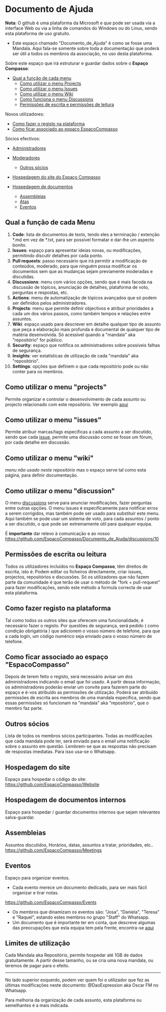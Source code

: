 # Documento de Ajuda

**Nota**: O github é uma plataforma da Microsoft e que pode ser usada via a interface Web ou via a linha de comandos do Windows ou do Linux, sendo esta plataforma de uso gratuito. 

- Este espaço chamado "Documento_de_Ajuda" é como se fosse uma Mandala. Aqui fala-se somente sobre toda a documentação que poderá ser útil a todos os membros da associação, no uso desta plataforma.

Sobre este espaço que irá estruturar e guardar dados sobre o **Espaço Compasso**: 

- [Qual a função de cada menu](#qual-a-função-de-cada-menu)
  - [Como utilizar o menu Projects](#como-utilizar-o-menu-Projects)
  - [Como utilizar o menu Issues](#como-utilizar-o-menu-projects)
  - [Como utilizar o menu Wiki](#como-utilizar-o-menu-wiki)
  - [Como funciona o menu Discussions](#como-utilizar-o-menu-discussion)
  - [Permissões de escrita e permissões de leitura](#permissões-de-escrita-ou-leitura)

Novos utilizadores: 

- [Como fazer o registo na plataforma](#como-fazer-registo-na-plataforma)
- [Como ficar associado ao espaço EspacoCompasso](#como-ficar-associado-ao-espaço-espacocompasso)

Sócios efectivos: 

- [Administradores](#administradores)
- [Moderadores](#moderadores)
  - [Outros sócios](#outros-sócios)

- [Hospedagem do site do Espaço Compasso](#hospedagem-do-site)
- [Hospedagem de documentos](#hospedagem-de-documentos-internos)
  - [Assembleias](#assembleias)
  - [Atas](#atas)
  - [Eventos](#eventos)

## Qual a função de cada Menu

1. **Code**: lista de documentos de texto, tendo eles a terminação / extenção *.md em vez de *.txt, para ser possível formatar e dar-lhe um aspecto bonito.
2. **Issues**: espaço para apresentar ideias novas, ou modificações, permitindo discutir detalhes por cada ponto.
3. **Pull requests**: passo necessário que irá permitir a modificação de conteúdos, moderado, para que ninguém possa modificar os documentos sem que as mudanças sejam previamente moderadas e discutidas.
4. **Discussions**: menu com vários opções, sendo que é mais facoda na discussão de tópicos, anunciação de detalhes, plataforma de voto, perguntas e respostas, etc. 
5. **Actions**: menu de automatização de tópicos avançados que só podem ser definidos pelos administradores.
6. **Projects**: menu que permite definir objectivos e atribuir prioridades a cada um dos vários passos, como também tempos e relações entre assuntos.
7. **Wiki**: espaço usado para descrever em detalhe qualquer tipo de assunto que peça a elaboração mais profunda e documental de qualquer tipo de matéria desenvolvida. Só acessível quando a "mandala" aka "repositório" for público.
8. **Security**: espaço que notifica os administradores sobre possíveis falhas de segurança.
9. **Insights**: ver estatísticas de utilização de cada "mandala" aka "repositório".
10. **Settings**: opções que definem o que cada repositório pode ou não conter para os membros.

## Como utilizar o menu "projects"

Permite organizar e controlar o desenvolvimento de cada assunto ou projecto relacionado com este repositório. Ver exemplo [aqui](https://github.com/orgs/EspacoCompasso/projects/3)

## Como utilizar o menu "issues" 

Permite atribuir marcas/tags especificas a cada assunto a ser discutido, sendo que cada [issue](https://github.com/EspacoCompasso/Documento_de_Ajuda/issues), permite uma discussão como se fosse um fórum, por cada detalhe em discussão.

## Como utilizar o menu "wiki"

_menu não usado neste repositório_ mas o espaço serve tal como esta página, para definir documentação. 

## Como utilizar o menu "discussion"

O menu [discussions](https://github.com/EspacoCompasso/Documento_de_Ajuda/discussions) serve para anunciar modificações, fazer perguntas entre outras opções. O menu issues é especificamente para notificar erros a serem corrigidos, mas também pode ser usado para substituir este menu. Aqui também se pode usar um sistema de voto, para cada assuntos / ponto a ser discutido, o que pode ser extremamente útil para qualquer equipa. 

É **importante** dar relevo à comunicação e ao nosso https://github.com/EspacoCompasso/Documento_de_Ajuda/discussions/10

## Permissões de escrita ou leitura

Todos os utilizadores incluídos no **Espaço Compasso**, têm direitos de escrita, isto é: Podem editar os ficheiros directamente, criar issues, projectos, repositórios e discussões. 
Só os utilizadores que não fazem parte da comunidade é que terão de usar o método de "fork + pull-request" para fazer modificações, sendo este método a formula correcta de usar esta plataforma. 

## Como fazer registo na plataforma

Tal como todos os outros sites que oferecem uma funcionalidade, é necessário fazer o registo. Por questões de segurança, será pedido ( como condição obrigatória ) que adicionem o vosso número de telefone, para que a cada login, um código numérico seja enviado para o vosso número de telefone. 

## Como ficar associado ao espaço "EspacoCompasso"

Depois de terem feito o registo, será necessário avisar um dos administradores indicando o email que foi usado. A partir dessa informação, os administradores poderão enviar um convite para fazerem parte do espaço e é-vos atribuído as permissões de utilização. Poderá ser atribuído permissões de escrita aos membros de uma mandala especifica, sendo que essas permissões só funcionam na "mandala" aka "repositório", que o membro faz parte. 

## Outros sócios

Lista de todos os membros sócios participantes. 
Todas as modificações que cada mandala pode ter, será enviado para o email uma notificação sobre o assunto em questão. 
Lembrem-se que as respostas não precisam de respostas imediatas. Para isso usa-se o Whatsapp.

## Hospedagem do site

Espaço para hospedar o código do site: https://github.com/EspacoCompasso/Website

## Hospedagem de documentos internos

Espaço para hospedar / guardar documentos internos que sejam relevantes salva-guardar. 

## Assembleias 

Assuntos discutidos, Horários, datas, assuntos a tratar, prioridades, etc.. 
https://github.com/EspacoCompasso/Meetings

## Eventos

Espaço para organizar eventos. 
- Cada evento merece um documento dedicado, para ser mais fácil organizar e tirar notas. 

https://github.com/EspacoCompasso/Events

- Os membros que dinamizam os eventos são: "Josa", "Daniela", "Teresa" e "Raquel", estando estes membros no grupo "Staff" do Whatsapp.
- Um documento que é importante ter em conta, que descreve algumas das preocupações que esta equipa tem pela frente, encontra-se [aqui](https://github.com/EspacoCompasso/Documento_de_Ajuda/blob/main/Eventos/Cuidados_a_Ter.md)

## Limites de utilização

Cada Mandala aka Repositório, permite hospedar até 1GB de dados gratuitamente. A partir desse tamanho, ou se cria uma nova mandala, ou teremos de pagar para o efeito.

---

No lado superior esquerdo, podem ver quem foi o utilizador que fez as últimas modificações neste documento: @DaoExpression aka Oscar FM no Whatsapp. 

Para melhoria da organização de cada assunto, esta plataforma ou semelhantes é a mais indicada. 
